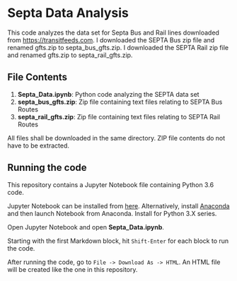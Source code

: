 # Septa Data Analysis

This code analyzes the data set for Septa Bus and Rail lines downloaded from https://transitfeeds.com.  I downloaded the SEPTA Bus zip file and renamed gfts.zip to septa_bus_gfts.zip.  I downloaded the SEPTA Rail zip file and renamed gfts.zip to septa_rail_gfts.zip.

## File Contents

1. **Septa_Data.ipynb**: Python code analyzing the SEPTA data set
2. **septa_bus_gfts.zip**: Zip file containing text files relating to SEPTA Bus Routes
3. **septa_rail_gfts.zip**: Zip file containing text files relating to SEPTA Rail Routes

All files shall be downloaded in the same directory.  ZIP file contents do not have to be extracted.

## Running the code

This repository contains a Jupyter Notebook file containing Python 3.6 code.

Jupyter Notebook can be installed from [here](http://jupyter.org/).  Alternatively, install [Anaconda](https://www.continuum.io/downloads) and then launch Notebook from Anaconda.  Install for Python 3.X series.

Open Jupyter Notebook and open **Septa_Data.ipynb**.

Starting with the first Markdown block, hit `Shift-Enter` for each block to run the code.

After running the code, go to `File -> Download As -> HTML`.  An HTML file will be created like the one in this repository.